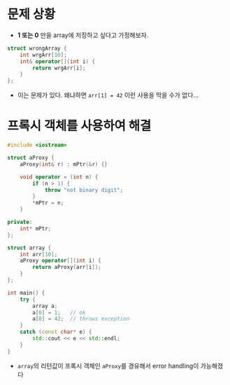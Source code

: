 # 문제 상황

- **1 또는 0** 만을 array에 저장하고 싶다고 가정해보자.

```c++
struct wrongArray {
    int wrgArr[10];
    int& operator[](int i) {
        return wrgArr[i];
    }
};
```

- 이는 문제가 있다. 왜냐하면 `arr[1] = 42` 이런 사용을 막을 수가 없다...

# 프록시 객체를 사용하여 해결

```c++
#include <iostream>

struct aProxy {
    aProxy(int& r) : mPtr(&r) {}

    void operator = (int n) {
        if (n > 1) {
            throw "not binary digit";
        }
        *mPtr = n;
    }

private:
    int* mPtr;
};

struct array {
    int arr[10];
    aProxy operator[](int i) {
        return aProxy(arr[i]);
    }
};

int main() {
    try {
        array a;
        a[0] = 1;   // ok
        a[0] = 42;  // throws exception
    }
    catch (const char* e) {
        std::cout << e << std::endl;
    }
}
```

- `array`의 리턴값이 프록시 객체인 `aProxy`를 경유해서 error handling이 가능해졌다